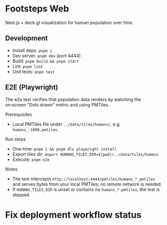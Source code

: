 # Footsteps Web

Next.js + deck.gl visualization for human population over time.

## Development

- Install deps: `pnpm i`
- Dev server: `pnpm dev` (port 4444)
- Build: `pnpm build && pnpm start`
- Lint: `pnpm lint`
- Unit tests: `pnpm test`

## E2E (Playwright)

The e2e test verifies that population data renders by watching the on‑screen “Dots drawn” metric and using PMTiles.

Prerequisites
- Local PMTiles file under `../data/tiles/humans/`, e.g. `humans_-1000.pmtiles`.

Run steps
- One‑time: `pnpm i && pnpm dlx playwright install`
- Export tiles dir: `export HUMANS_TILES_DIR=$(pwd)/../data/tiles/humans`
- Execute: `pnpm e2e`

Notes
- The test intercepts `http://localhost:4444/pmtiles/humans_*.pmtiles` and serves bytes from your local PMTiles; no remote network is needed.
- If `HUMANS_TILES_DIR` is unset or contains no `humans_*.pmtiles`, the test is skipped.
# Fix deployment workflow status

